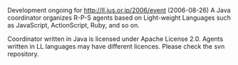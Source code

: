 Development ongoing for http://ll.jus.or.jp/2006/event (2006-08-26)
A Java coordinator organizes R-P-S agents based on Light-weight Languages such as JavaScript, ActionScript, Ruby, and so on.

Coordinator written in Java is licensed under Apache License 2.0.  Agents written in LL languages may have different licences.  Please check the svn repository.
